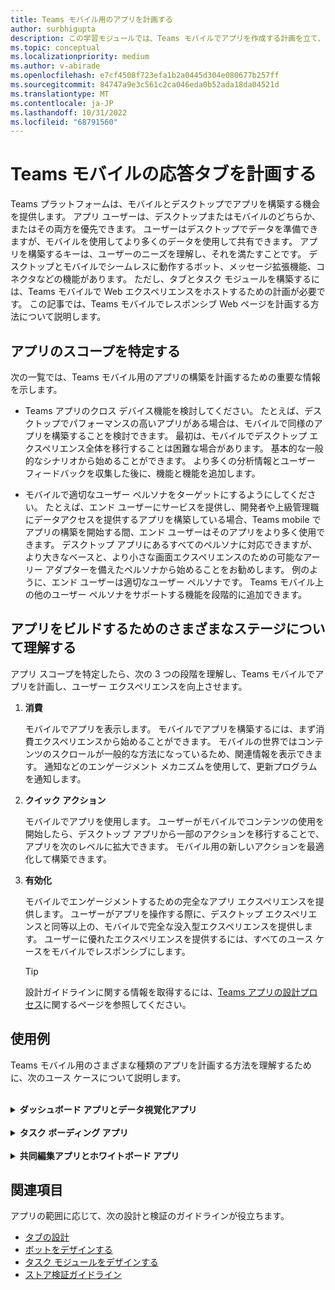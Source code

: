 ```yaml
---
title: Teams モバイル用のアプリを計画する
author: surbhigupta
description: この学習モジュールでは、Teams モバイルでアプリを作成する計画を立て、アプリを構築するためのさまざまなステージを理解する方法について説明します。
ms.topic: conceptual
ms.localizationpriority: medium
ms.author: v-abirade
ms.openlocfilehash: e7cf4508f723efa1b2a0445d304e080677b257ff
ms.sourcegitcommit: 84747a9e3c561c2ca046eda0b52ada18da04521d
ms.translationtype: MT
ms.contentlocale: ja-JP
ms.lasthandoff: 10/31/2022
ms.locfileid: "68791560"
---
```

# <a name="plan-responsive-tabs-for-teams-mobile"></a>Teams モバイルの応答タブを計画する

 Teams プラットフォームは、モバイルとデスクトップでアプリを構築する機会を提供します。 アプリ ユーザーは、デスクトップまたはモバイルのどちらか、またはその両方を優先できます。 ユーザーはデスクトップでデータを準備できますが、モバイルを使用してより多くのデータを使用して共有できます。 アプリを構築するキーは、ユーザーのニーズを理解し、それを満たすことです。 デスクトップとモバイルでシームレスに動作するボット、メッセージ拡張機能、コネクタなどの機能があります。 ただし、タブとタスク モジュールを構築するには、Teams モバイルで Web エクスペリエンスをホストするための計画が必要です。 この記事では、Teams モバイルでレスポンシブ Web ページを計画する方法について説明します。

## <a name="identify-apps-scope"></a>アプリのスコープを特定する

次の一覧では、Teams モバイル用のアプリの構築を計画するための重要な情報を示します。

* Teams アプリのクロス デバイス機能を検討してください。 たとえば、デスクトップでパフォーマンスの高いアプリがある場合は、モバイルで同様のアプリを構築することを検討できます。 最初は、モバイルでデスクトップ エクスペリエンス全体を移行することは困難な場合があります。 基本的な一般的なシナリオから始めることができます。 より多くの分析情報とユーザー フィードバックを収集した後に、機能と機能を追加します。

* モバイルで適切なユーザー ペルソナをターゲットにするようにしてください。 たとえば、エンド ユーザーにサービスを提供し、開発者や上級管理職にデータアクセスを提供するアプリを構築している場合、Teams mobile でアプリの構築を開始する間、エンド ユーザーはそのアプリをより多く使用できます。 デスクトップ アプリにあるすべてのペルソナに対応できますが、より大きなベースと、より小さな画面エクスペリエンスのための可能なアーリー アダプターを備えたペルソナから始めることをお勧めします。 例のように、エンド ユーザーは適切なユーザー ペルソナです。 Teams モバイル上の他のユーザー ペルソナをサポートする機能を段階的に追加できます。

## <a name="understand-different-stages-to-build-apps"></a>アプリをビルドするためのさまざまなステージについて理解する

アプリ スコープを特定したら、次の 3 つの段階を理解し、Teams モバイルでアプリを計画し、ユーザー エクスペリエンスを向上させます。

1. **消費**

   モバイルでアプリを表示します。 モバイルでアプリを構築するには、まず消費エクスペリエンスから始めることができます。 モバイルの世界ではコンテンツのスクロールが一般的な方法になっているため、関連情報を表示できます。 通知などのエンゲージメント メカニズムを使用して、更新プログラムを通知します。

2. **クイック アクション**

   モバイルでアプリを使用します。 ユーザーがモバイルでコンテンツの使用を開始したら、デスクトップ アプリから一部のアクションを移行することで、アプリを次のレベルに拡大できます。 モバイル用の新しいアクションを最適化して構築できます。

3. **有効化**

   モバイルでエンゲージメントするための完全なアプリ エクスペリエンスを提供します。 ユーザーがアプリを操作する際に、デスクトップ エクスペリエンスと同等以上の、モバイルで完全な没入型エクスペリエンスを提供します。 ユーザーに優れたエクスペリエンスを提供するには、すべてのユース ケースをモバイルでレスポンシブにします。

    > [!TIP]
    > 設計ガイドラインに関する情報を取得するには、[Teams アプリの設計プロセス](design-teams-app-process.md)に関するページを参照してください。

## <a name="use-cases"></a>使用例

Teams モバイル用のさまざまな種類のアプリを計画する方法を理解するために、次のユース ケースについて説明します。

<br>

<details>

<summary><b>ダッシュボード アプリとデータ視覚化アプリ</b></summary>

Teams モバイル プラットフォームでダッシュボードおよびデータ視覚化アプリのレスポンシブ タブを計画する方法を理解できます。

消費:

最初の段階では、最も基本的な消費エクスペリエンスを実装して、データを表示できます。 ドメイン内のアプリの目的は、視覚化の形式でデータを表示することです。 アプリでは、最近表示された視覚化をデスクトップに表示したり、ユーザーに対して承認されたすべてのグラフの一覧を表示したりできます。 デスクトップでダッシュボードを作成した後、ユーザーはモバイルを使用して情報にアクセスできます。 タブまたはタスク モジュールを使用して、ユーザーが選択したグラフの詳細ビューを展開ビューとして表示できます。

必要に応じて次の情報を含めることもできます。

* ダッシュボードと概要。
* データ ビジュアル、マップ、インフォグラフィック。
* グラフ、グラフ、テーブル。

:::image type="content" source="../../assets/images/app-fundamentals/dashboarding-and-data-visualization-apps-consumption.png" alt-text="視覚化の形式でデータを表示します。":::

クイック アクション:

2 番目のステージでは、ユーザーはデスクトップ エクスペリエンスから既存のグラフとビジュアルを操作できます。 以下のアクションを実行できます。

* コンテンツを検索します。
* データをフィルター処理します。
* ブックマークを作成します。

:::image type="content" source="../../assets/images/app-fundamentals/dashboarding-and-data-visualization-apps-quick-actions.png" alt-text="既存のグラフとビジュアルに対するクイック アクション。":::

有効化:

3 番目のステージでは、ユーザーが最初からグラフやグラフィックスなどのコンテンツを作成できるようにします。 モバイル向けアプリにすべての機能を導入してください。 たとえば、タスク モジュールを使用すると、詳細ビューを使用して特定のデータ項目にアクセスできます。

ユーザーに次のアクセス権を提供できます。

* タイトルと説明を変更します。
* データ項目を挿入して視覚化を作成します。
* チャネルまたはグループ チャットで視覚エフェクトを共有する。

:::image type="content" source="../../assets/images/app-fundamentals/dashboarding-and-data-visualization-apps-enablement.png" alt-text="ユーザーがグラフ グラフィックスなどのコンテンツを作成できるようにします。":::

<br>

</details>

<br>

<details>

<summary><b>タスク ボーディング アプリ</b></summary>

Teams モバイル プラットフォームでタスク ボーディング アプリのレスポンシブ タブを計画する方法を理解できます。

消費:

最初の段階では、アプリはタスクのリストを垂直スタックでユーザーに表示できます。 **[提案済み]**、**[アクティブ]**、**[終了]** などのタスクの複数のカテゴリがある場合は、グループ化されたタスクを表示するためのフィルターを提供するか、グループ化されたタスクを表示するヘッダーとして指定します。

:::image type="content" source="../../assets/images/app-fundamentals/taskboarding-apps-consumption.png" alt-text="垂直スタック内のタスクの一覧を表示します。":::

クイック アクション:

2 番目のステージでは、ユーザーに次のアプリ アクセス権を提供できます。

* 必須フィールドを使用してタスクまたは項目を作成し、ユーザーの認知負荷を軽減します。
* ボードの種類またはビューを変更します。
* ビューを展開してタスクを確認します。
* タスク モジュールを使用して詳細ビューを表示します。
* タスクをさまざまなカテゴリに移動します。
* メールやアクティビティ フィードを使用して、チャットやチャネルで関連するタスクを共有します。

:::image type="content" source="../../assets/images/app-fundamentals/taskboarding-apps-quick-actions.png" alt-text="ユーザーの認知負荷を軽減するタスクを作成します。":::

有効化:

3 番目のステージでは、次のアクティビティでユーザーのエクスペリエンスを有効にすることができます。

* 新しいプロジェクトとボードを追加します。
* 提案、**アクティブ**、クローズなど、さまざまなカテゴリ **を** 追加および変更 **します**。
* コメント、添付ファイル、その他の複雑な機能のタスクを構成します。

:::image type="content" source="../../assets/images/app-fundamentals/taskboarding-apps-enablement.png" alt-text="プロジェクトとボードを追加して、ユーザー エクスペリエンスを有効にします。":::

<br>

</details>

<br>

<details>

<summary><b>共同編集アプリとホワイトボード アプリ</b></summary>

モバイル プラットフォームで共同編集アプリとホワイトボード アプリの応答性の高いタブを計画する方法Teams理解できます。

消費:

最初の段階では、デスクトップ エクスペリエンスを検討して、アプリ内のコンテンツとアセットを表示できます。  次の関数を表示できます。

* コメントまたはフィードバック。
* 拡大または縮小します。
* 保留中のドキュメントの現在のステージまたは進行状況。

:::image type="content" source="../../assets/images/app-fundamentals/coauthoring-and-whiteboarding-apps-consumption.png" alt-text="デスクトップ エクスペリエンスのコンテンツとアセットを表示します。":::

クイック操作:

2 番目のステージでは、次のアクションを導入できます。

* コラボレーション用の新しいボードを作成するか、署名用の新しいドキュメントを作成します。
* ボードを内部的に共有し、ゲストと共有します。
* 管理者のアクセス許可を構成します。

> [!TIP]
> 小さな画面に簡単に表示できるアクションを公開します。

:::image type="content" source="../../assets/images/app-fundamentals/coauthoring-and-whiteboarding-apps-quick-actions.png" alt-text="コラボレーションのための新しいボードの作成について説明します。":::

有効化:

3 番目の段階では、ユーザーに完全なエクスペリエンスを提供します。 次のアクティビティを使用して、ユーザーのエクスペリエンスを有効にすることができます。

* テキスト、図形、クイック ノートを追加する。
* コンテンツの周りを移動します。
* レイヤーとフィルターを追加します。
* 削除、元に戻す、やり直す操作。
* JS SDK API を使用してカメラとマイクにアクセスします。 デバイス機能の詳細については、 [デバイス機能の概要に関するページ](../device-capabilities/device-capabilities-overview.md)を参照してください。

:::image type="content" source="../../assets/images/app-fundamentals/coauthoring-and-whiteboarding-apps-enablement.png" alt-text="テキスト図形やクイック ノートなどの機能を追加して、ユーザー エクスペリエンスを有効にします。":::

<br>

</details>

## <a name="see-also"></a>関連項目

アプリの範囲に応じて、次の設計と検証のガイドラインが役立ちます。

* [タブの設計](../../tabs/design/tabs.md)
* [ボットをデザインする](../../bots/design/bots.md)
* [タスク モジュールをデザインする](../..//task-modules-and-cards/task-modules/design-teams-task-modules.md)
* [ストア検証ガイドライン](../deploy-and-publish/appsource/prepare/teams-store-validation-guidelines.md)
